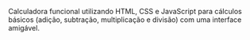 Calculadora funcional utilizando HTML, CSS e JavaScript para cálculos básicos (adição, subtração, multiplicação e divisão) com uma interface amigável.

